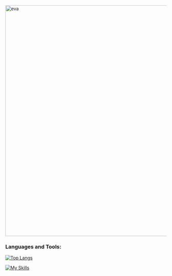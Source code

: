 <img width="1280" height="720" alt="eva" src="https://github.com/user-attachments/assets/a3a5a48f-c603-4953-b790-e145d067632d" />


<h3 align="left">Languages and Tools:</h3>

[![Top Langs](https://github-readme-stats.vercel.app/api/top-langs/?username=zudar107&layout=donut&theme=default)](https://github.com/zudar107)

[![My Skills](https://skillicons.dev/icons?i=c,cpp,py,linux,docker,bash,git,js,ts,react,express,mongo,&perline=4)](https://skillicons.dev)
